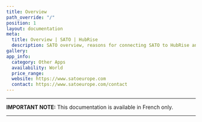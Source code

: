 ```yaml
---
title: Overview
path_override: "/"
position: 1
layout: documentation
meta:
  title: Overview | SATO | HubRise
  description: SATO overview, reasons for connecting SATO to HubRise and summary of integrated features. Synchronise data between your autonomous SATO printer and your apps.
gallery: 
app_info:
  category: Other Apps
  availability: World
  price_range: 
  website: https://www.satoeurope.com
  contact: https://www.satoeurope.com/contact
---
```


---

**IMPORTANT NOTE:** This documentation is available <Link to="/fr/apps/sato" addLocalePrefix={false}>in French only</Link>.

---
